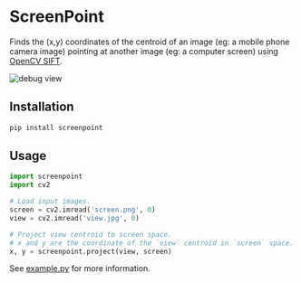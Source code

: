 # ScreenPoint

Finds the (x,y) coordinates of the centroid of an image (eg: a mobile phone camera image) pointing at another image (eg: a computer screen) using [OpenCV SIFT](https://docs.opencv.org/2.4/modules/nonfree/doc/feature_detection.html).

![debug view](example/match_debug.png)

## Installation

```bash
pip install screenpoint
```

## Usage

```python
import screenpoint
import cv2

# Load input images.
screen = cv2.imread('screen.png', 0)
view = cv2.imread('view.jpg', 0)

# Project view centroid to screen space.
# x and y are the coordinate of the `view` centroid in `screen` space.
x, y = screenpoint.project(view, screen)
```

See [example.py](example.py) for more information.
